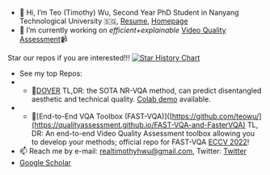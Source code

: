 - 👋 Hi, I’m Teo (Timothy) Wu, Second Year PhD Student in Nanyang Technological University 🇸🇬, [Resume](https://github.com/teowu/teowu/blob/master/Resume.pdf), [Homepage](https://teowu.github.io)
- 🌱 I’m currently working on *efficient+explainable* [Video Quality Assessment](https://github.com/QualityAssessment)📹

Star our repos if you are interested!!!
[![Star History Chart](https://api.star-history.com/svg?repos=QualityAssessment/DOVER,QualityAssessment/FAST-VQA-and-FasterVQA&type=Timeline)](https://star-history.com/#QualityAssessment/DOVER&QualityAssessment/FAST-VQA-and-FasterVQA&Timeline)

- See my top Repos:
- - 🥇[DOVER](https://qualityassessment.github.io/DOVER) TL,DR: the SOTA NR-VQA method, can predict disentangled aesthetic and technical quality. [Colab demo](https://colab.research.google.com/github/taskswithcode/DOVER/blob/master/TWCDOVER.ipynb) available.
- - 🧰[End-to-End VQA Toolbox (FAST-VQA)]([https://github.com/teowu/](https://qualityassessment.github.io/FAST-VQA-and-FasterVQA) TL, DR: An end-to-end Video Quality Assessment toolbox allowing you to develop your methods; official repo for FAST-VQA [ECCV 2022](https://www.ecva.net/papers/eccv_2022/papers_ECCV/papers/136660528.pdf)!
- 📫 Reach me by e-mail: realtimothyhwu@gmail.com, Twitter: [Twitter](https://twitter.com/HaoningTimothy)
- [Google Scholar](https://scholar.google.com.hk/citations?user=wth-VbMAAAAJ&hl=en-US)


<!---
teowu/teowu is a ✨ special ✨ repository because its `README.md` (this file) appears on your GitHub profile.
You can click the Preview link to take a look at your changes.
--->
